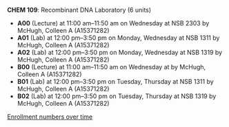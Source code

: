**CHEM 109**: Recombinant DNA Laboratory (6 units)

- **A00** (Lecture) at 11:00 am–11:50 am on Wednesday at NSB 2303 by McHugh, Colleen A (A15371282)
- **A01** (Lab) at 12:00 pm–3:50 pm on Monday, Wednesday at NSB 1311 by McHugh, Colleen A (A15371282)
- **A02** (Lab) at 12:00 pm–3:50 pm on Monday, Wednesday at NSB 1319 by McHugh, Colleen A (A15371282)
- **B00** (Lecture) at 11:00 am–11:50 am on Wednesday at   by McHugh, Colleen A (A15371282)
- **B01** (Lab) at 12:00 pm–3:50 pm on Tuesday, Thursday at NSB 1311 by McHugh, Colleen A (A15371282)
- **B02** (Lab) at 12:00 pm–3:50 pm on Tuesday, Thursday at NSB 1319 by McHugh, Colleen A (A15371282)

[Enrollment numbers over time](./CHEM109.tsv)
